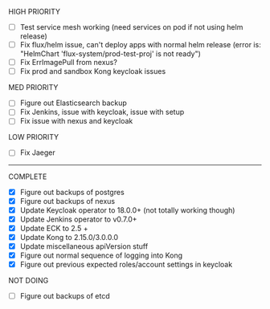 HIGH PRIORITY
- [ ] Test service mesh working (need services on pod if not using helm release)
- [ ] Fix flux/helm issue, can't deploy apps with normal helm release (error is: "HelmChart 'flux-system/prod-test-proj' is not ready")
- [ ] Fix ErrImagePull from nexus?
- [ ] Fix prod and sandbox Kong keycloak issues

MED PRIORITY
- [ ] Figure out Elasticsearch backup
- [ ] Fix Jenkins, issue with keycloak, issue with setup
- [ ] Fix issue with nexus and keycloak

LOW PRIORITY
- [ ] Fix Jaeger

------------------------------------
COMPLETE
- [x] Figure out backups of  postgres
- [x] Figure out backups of nexus
- [x] Update Keycloak operator to 18.0.0+ (not totally working though)
- [x] Update Jenkins operator to v0.7.0+
- [x] Update ECK to 2.5 +
- [x] Update Kong to 2.15.0/3.0.0.0
- [x] Update miscellaneous apiVersion stuff
- [x] Figure out normal sequence of logging into Kong
- [x] Figure out previous expected roles/account settings in keycloak

NOT DOING
- [ ] Figure out backups of etcd
